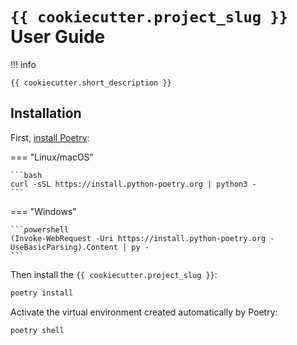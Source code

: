 # `{{ cookiecutter.project_slug }}` User Guide

!!! info

    {{ cookiecutter.short_description }}

## Installation

First, [install Poetry](https://python-poetry.org/docs/#installation):

=== "Linux/macOS"

    ```bash
    curl -sSL https://install.python-poetry.org | python3 -
    ```

=== "Windows"

    ```powershell
    (Invoke-WebRequest -Uri https://install.python-poetry.org -UseBasicParsing).Content | py -
    ```

Then install the `{{ cookiecutter.project_slug }}`:

```bash
poetry install
```

Activate the virtual environment created automatically by Poetry:

```bash
poetry shell
```
